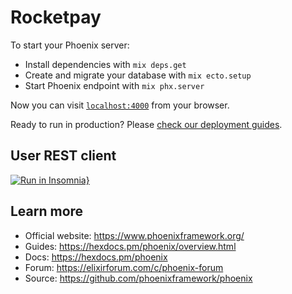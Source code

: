 # Rocketpay

To start your Phoenix server:

  * Install dependencies with `mix deps.get`
  * Create and migrate your database with `mix ecto.setup`
  * Start Phoenix endpoint with `mix phx.server`

Now you can visit [`localhost:4000`](http://localhost:4000) from your browser.

Ready to run in production? Please [check our deployment guides](https://hexdocs.pm/phoenix/deployment.html).

## User REST client

[![Run in Insomnia}](https://insomnia.rest/images/run.svg)](https://insomnia.rest/run/?label=Rocketpay&uri=https%3A%2F%2Fgithub.com%2Fmarcelnakamine%2Fnlw4-elixir-rocketpay%2Fraw%2Fmain%2Finsomnia.json)

## Learn more

  * Official website: https://www.phoenixframework.org/
  * Guides: https://hexdocs.pm/phoenix/overview.html
  * Docs: https://hexdocs.pm/phoenix
  * Forum: https://elixirforum.com/c/phoenix-forum
  * Source: https://github.com/phoenixframework/phoenix
